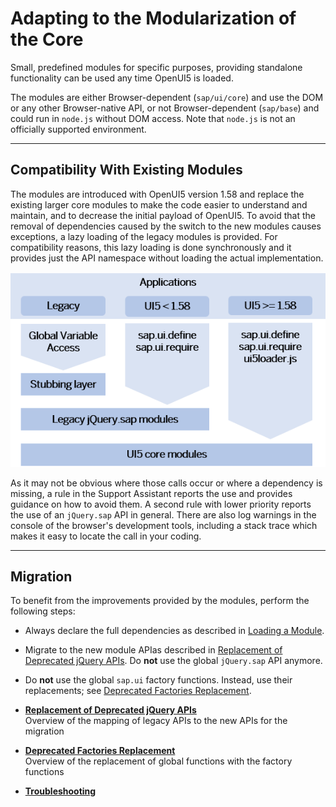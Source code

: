 <!-- loiob8fdf0c903424c9191f142842323ae22 -->

# Adapting to the Modularization of the Core

Small, predefined modules for specific purposes, providing standalone functionality can be used any time OpenUI5 is loaded.

The modules are either Browser-dependent \(`sap/ui/core`\) and use the DOM or any other Browser-native API, or not Browser-dependent \(`sap/base`\) and could run in `node.js` without DOM access. Note that `node.js` is not an officially supported environment.

***

<a name="loiob8fdf0c903424c9191f142842323ae22__section_dcz_jnh_y2b"/>

## Compatibility With Existing Modules

The modules are introduced with OpenUI5 version 1.58 and replace the existing larger core modules to make the code easier to understand and maintain, and to decrease the initial payload of OpenUI5. To avoid that the removal of dependencies caused by the switch to the new modules causes exceptions, a lazy loading of the legacy modules is provided. For compatibility reasons, this lazy loading is done synchronously and it provides just the API namespace without loading the actual implementation.

![](images/loio81e22f4606b044638780935701a279c8_LowRes.png)

As it may not be obvious where those calls occur or where a dependency is missing, a rule in the Support Assistant reports the use and provides guidance on how to avoid them. A second rule with lower priority reports the use of an `jQuery.sap` API in general. There are also log warnings in the console of the browser's development tools, including a stack trace which makes it easy to locate the call in your coding.

***

<a name="loiob8fdf0c903424c9191f142842323ae22__section_wbd_lph_y2b"/>

## Migration

To benefit from the improvements provided by the modules, perform the following steps:

-   Always declare the full dependencies as described in [Loading a Module](loading-a-module-d12024e.md).

-   Migrate to the new module APIas described in [Replacement of Deprecated jQuery APIs](replacement-of-deprecated-jquery-apis-a075ed8.md). Do **not** use the global `jQuery.sap` API anymore.

-   Do **not** use the global `sap.ui` factory functions. Instead, use their replacements; see [Deprecated Factories Replacement](deprecated-factories-replacement-491bd9c.md).


-   **[Replacement of Deprecated jQuery APIs](replacement-of-deprecated-jquery-apis-a075ed8.md "Overview of the mapping of legacy APIs to the new APIs for the migration")**  
Overview of the mapping of legacy APIs to the new APIs for the migration
-   **[Deprecated Factories Replacement](deprecated-factories-replacement-491bd9c.md "Overview of the replacement of global functions with the factory
		functions")**  
Overview of the replacement of global functions with the factory functions
-   **[Troubleshooting](troubleshooting-20f6ea7.md "")**  


